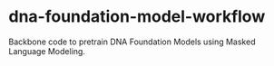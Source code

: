 # dna-foundation-model-workflow

Backbone code to pretrain DNA Foundation Models using Masked Language Modeling.